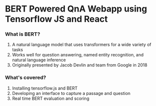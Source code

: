 # BERT Powered QnA Webapp using Tensorflow JS and React

### What is BERT?
1. A natural language model that uses transformers for a wide variety of tasks
2. Works well for question answering, named entity recognition, and natural language inference
3. Originally presented by Jacob Devlin and team from Google in 2018

### What's covered?
1. Installing tensorflow.js and BERT
2. Developing an interface to capture a passage and question
3. Real time BERT evaluation and scoring